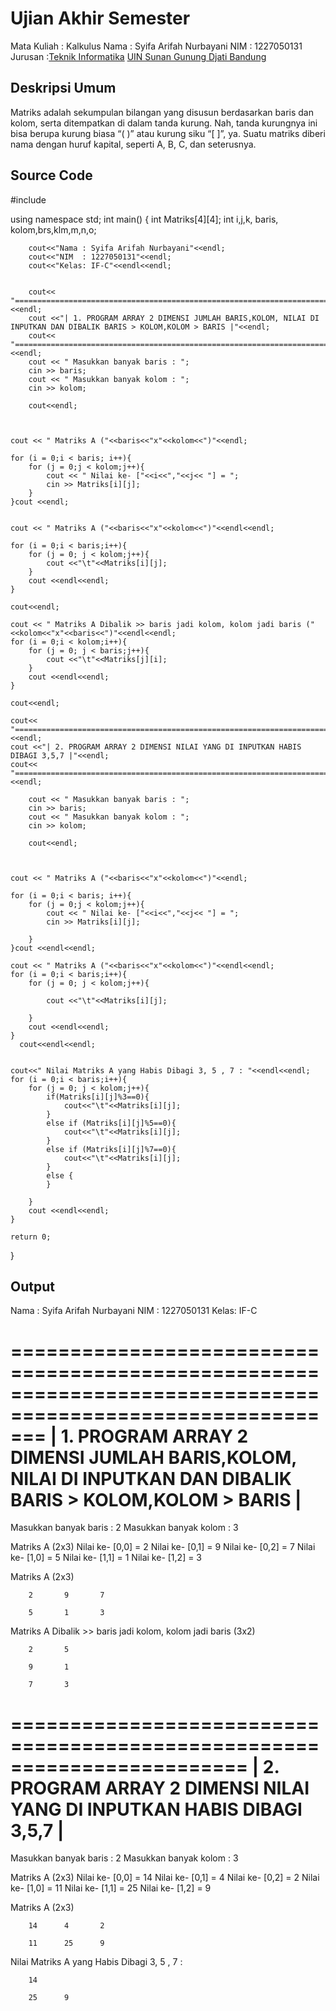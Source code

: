 # Ujian Akhir Semester 
Mata Kuliah 	: Kalkulus
Nama		      : Syifa Arifah Nurbayani
NIM		        :	1227050131
Jurusan		    :[Teknik Informatika](http://if.uinsgd.ac.id/) [UIN Sunan Gunung Djati Bandung](https://uinsgd.ac.id/) 

## Deskripsi Umum

Matriks adalah sekumpulan bilangan yang disusun berdasarkan baris dan kolom, serta ditempatkan di dalam tanda kurung. Nah, tanda kurungnya ini bisa berupa kurung biasa “( )” atau kurung siku “[ ]”, ya. Suatu matriks diberi nama dengan huruf kapital, seperti A, B, C, dan seterusnya. 


## Source Code
#include <iostream>

using namespace std;
int main()
{
    int Matriks[4][4];
    int i,j,k, baris, kolom,brs,klm,m,n,o;

  		cout<<"Nama : Syifa Arifah Nurbayani"<<endl;
  		cout<<"NIM  : 1227050131"<<endl;
  		cout<<"Kelas: IF-C"<<endl<<endl;
  		
  		
      	cout<< "==========================================================================================================="<<endl;
        cout <<"| 1. PROGRAM ARRAY 2 DIMENSI JUMLAH BARIS,KOLOM, NILAI DI INPUTKAN DAN DIBALIK BARIS > KOLOM,KOLOM > BARIS |"<<endl;
        cout<< "==========================================================================================================="<<endl;
        cout << " Masukkan banyak baris : ";
        cin >> baris;
        cout << " Masukkan banyak kolom : ";
        cin >> kolom;
		
		cout<<endl;
  

    
    cout << " Matriks A ("<<baris<<"x"<<kolom<<")"<<endl;
    
    for (i = 0;i < baris; i++){
        for (j = 0;j < kolom;j++){
            cout << " Nilai ke- ["<<i<<","<<j<< "] = ";
            cin >> Matriks[i][j];
        }
    }cout <<endl;

    
    cout << " Matriks A ("<<baris<<"x"<<kolom<<")"<<endl<<endl;
    
    for (i = 0;i < baris;i++){
        for (j = 0; j < kolom;j++){
            cout <<"\t"<<Matriks[i][j];
        }
        cout <<endl<<endl;
    }
    
    cout<<endl;
    
    cout << " Matriks A Dibalik >> baris jadi kolom, kolom jadi baris ("<<kolom<<"x"<<baris<<")"<<endl<<endl;
    for (i = 0;i < kolom;i++){
        for (j = 0; j < baris;j++){
            cout <<"\t"<<Matriks[j][i];
        }
        cout <<endl<<endl;
    }
    
    cout<<endl;
    
    cout<< "========================================================================"<<endl;
    cout <<"| 2. PROGRAM ARRAY 2 DIMENSI NILAI YANG DI INPUTKAN HABIS DIBAGI 3,5,7 |"<<endl;
    cout<< "========================================================================"<<endl;
    
     	cout << " Masukkan banyak baris : ";
    	cin >> baris;
    	cout << " Masukkan banyak kolom : ";
        cin >> kolom;
		
		cout<<endl;
  

    
    cout << " Matriks A ("<<baris<<"x"<<kolom<<")"<<endl;
    
    for (i = 0;i < baris; i++){
        for (j = 0;j < kolom;j++){
            cout << " Nilai ke- ["<<i<<","<<j<< "] = ";
            cin >> Matriks[i][j];
            
        }
    }cout <<endl<<endl;

	cout << " Matriks A ("<<baris<<"x"<<kolom<<")"<<endl<<endl;
	for (i = 0;i < baris;i++){
        for (j = 0; j < kolom;j++){
        	
            cout <<"\t"<<Matriks[i][j];
            
        }
        cout <<endl<<endl;
    }
      cout<<endl<<endl;
      
      
    cout<<" Nilai Matriks A yang Habis Dibagi 3, 5 , 7 : "<<endl<<endl;
    for (i = 0;i < baris;i++){
        for (j = 0; j < kolom;j++){
        	if(Matriks[i][j]%3==0){
        		cout<<"\t"<<Matriks[i][j];
			}
			else if (Matriks[i][j]%5==0){
				cout<<"\t"<<Matriks[i][j];
			}
			else if (Matriks[i][j]%7==0){
				cout<<"\t"<<Matriks[i][j];
			}
			else {
			}
            
        }
        cout <<endl<<endl; 
    }
    
    return 0;
}
 
  
## Output
  
Nama : Syifa Arifah Nurbayani
NIM  : 1227050131
Kelas: IF-C

===========================================================================================================
| 1. PROGRAM ARRAY 2 DIMENSI JUMLAH BARIS,KOLOM, NILAI DI INPUTKAN DAN DIBALIK BARIS > KOLOM,KOLOM > BARIS |
===========================================================================================================
 Masukkan banyak baris : 2
 Masukkan banyak kolom : 3

 Matriks A (2x3)
 Nilai ke- [0,0] = 2
 Nilai ke- [0,1] = 9
 Nilai ke- [0,2] = 7
 Nilai ke- [1,0] = 5
 Nilai ke- [1,1] = 1
 Nilai ke- [1,2] = 3

 Matriks A (2x3)

        2       9       7

        5       1       3


 Matriks A Dibalik >> baris jadi kolom, kolom jadi baris (3x2)

        2       5

        9       1

        7       3


========================================================================
| 2. PROGRAM ARRAY 2 DIMENSI NILAI YANG DI INPUTKAN HABIS DIBAGI 3,5,7 |
========================================================================
 Masukkan banyak baris : 2
 Masukkan banyak kolom : 3

 Matriks A (2x3)
 Nilai ke- [0,0] = 14
 Nilai ke- [0,1] = 4
 Nilai ke- [0,2] = 2
 Nilai ke- [1,0] = 11
 Nilai ke- [1,1] = 25
 Nilai ke- [1,2] = 9


 Matriks A (2x3)

        14      4       2

        11      25      9



 Nilai Matriks A yang Habis Dibagi 3, 5 , 7 :

        14

        25      9

  
  
  
  

